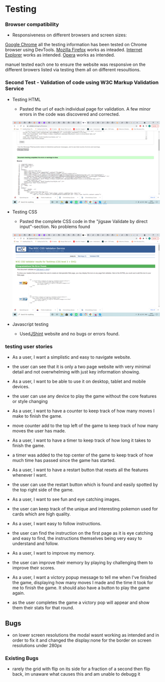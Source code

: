 # Testing 

### Browser compatibility
- Responsiveness on different browsers and screen sizes:

[Google Chrome](https://google.com) all the testing information has been tested on Chrome browser using DevTools.
[Mozilla Firefox](https://www.mozilla.org/en-GB/firefox/new/) works as inteaded.
[Internet Explorer](https://www.microsoft.com/en-gb/download/internet-explorer.aspx) works as intended.
[Opera](https://www.opera.com/) works as intended.

manuel tested each one to ensure the website was responsive on the different browers listed via testing them all on different resoultions.

### Second Test - Validation of code using W3C Markup Validation Service
- Testing HTML
    - Pasted the url of each individual page for validation. A few minor errors in the code was discovered and corrected.

    ![validator](/assets/wireframes/htmlvalidator.png)
- Testing CSS
    - Pasted the complete CSS code in the "jigsaw Validate by direct input"-section. No problems found

    ![validator](/assets/wireframes/cssjigsawvalidator.png)

- Javascript testing
  - Used[JShint](https://jshint.com/) website and no bugs or errors found. 

### testing user stories 

- As a user, I want a simplistic and easy to navigate website.
 - the user can see that it is only a two page website with very minimal detail and not overwhelming with just key information showing.

- As a user, I want to be able to use it on desktop, tablet and mobile devices.
 - the user can use any device to play the game without the core features or style changing

- As a user, I want to have a counter to keep track of how many moves I make to finish the game.
 - move counter add to the top left of the game to keep track of how many moves the user has made.

- As a user, I want to have a timer to keep track of how long it takes to finish the game.
 - a timer was added to the top center of the game to keep track of how much time has passed since the game has started.

- As a user, I want to have a restart button that resets all the features whenever I want.
 - the user can use the restart button which is found and easily spotted by the top right side of the game.

- As a user, I want to see fun and eye catching images.
 - the user can keep track of the unique and interesting pokemon used for cards which are high quality.

- As a user, I want easy to follow instructions.
 - the user can find the instruction on the first page as it is eye catching and easy to find, the instructions themselves being very easy to understand and follow.

- As a user, I want to improve my memory.
 - the user can improve their memory by playing by challenging them to improve their scores.

- As a user, I want a victory popup message to tell me when I've finished the game, displaying how many moves I made and the time it took for me to finish the game. It should also have a button to play the game again.
 - as the user completes the game a victory pop will appear and show them their stats for that round.

 ## Bugs

 - on lower screen resolutions the modal wasnt working as intended and in order to fix it and changed the display:none for the border on screen resolutions under 280px

### Existing Bugs

 - rarely the grid with flip on its side for a fraction of a second then flip back, im unaware what causes this and am unable to debugg it


